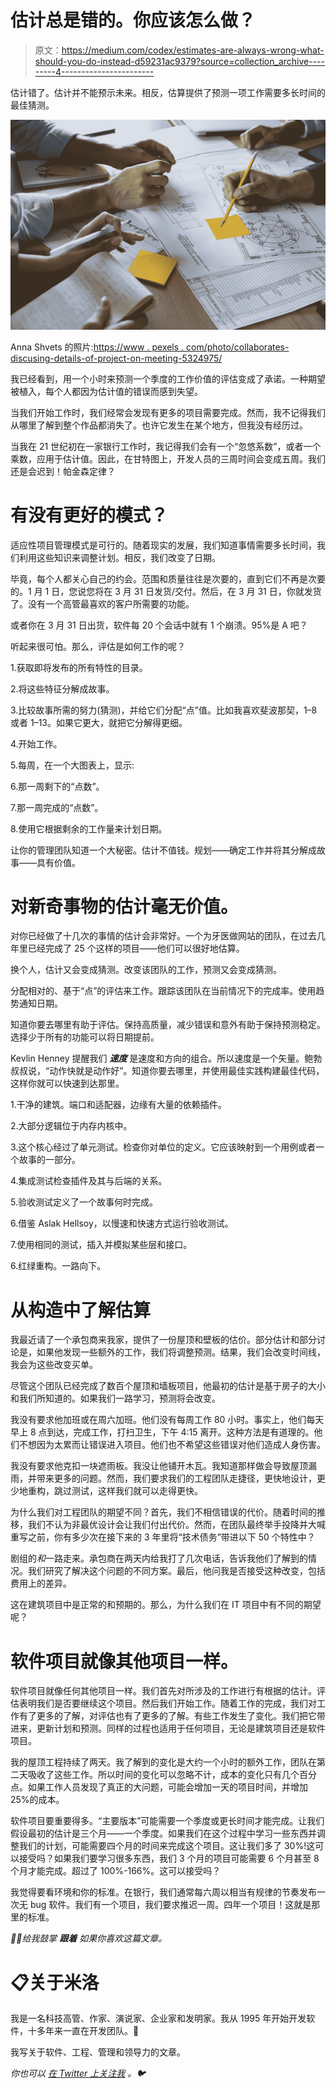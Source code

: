 # 估计总是错的。你应该怎么做？

> 原文：<https://medium.com/codex/estimates-are-always-wrong-what-should-you-do-instead-d59231ac9379?source=collection_archive---------4----------------------->

估计错了。估计并不能预示未来。相反，估算提供了预测一项工作需要多长时间的最佳猜测。

![](img/8f75b8f1c5ef1147adee6380acc5af64.png)

Anna Shvets 的照片:[https://www . pexels . com/photo/collaborates-discusing-details-of-project-on-meeting-5324975/](https://www.pexels.com/photo/colleagues-discussing-details-of-project-on-meeting-5324975/)

我已经看到，用一个小时来预测一个季度的工作价值的评估变成了承诺。一种期望被植入，每个人都因为估计值的错误而感到失望。

当我们开始工作时，我们经常会发现有更多的项目需要完成。然而，我不记得我们从哪里了解到整个作品都消失了。也许它发生在某个地方，但我没有经历过。

当我在 21 世纪初在一家银行工作时，我记得我们会有一个“忽悠系数”，或者一个乘数，应用于估计值。因此，在甘特图上，开发人员的三周时间会变成五周。我们还是会迟到！帕金森定律？

# 有没有更好的模式？

适应性项目管理模式是可行的。随着现实的发展，我们知道事情需要多长时间，我们利用这些知识来调整计划。相反，我们改变了日期。

毕竟，每个人都关心自己的约会。范围和质量往往是次要的，直到它们不再是次要的。1 月 1 日，您说您将在 3 月 31 日发货/交付。然后，在 3 月 31 日，你就发货了。没有一个高管最喜欢的客户所需要的功能。

或者你在 3 月 31 日出货，软件每 20 个会话中就有 1 个崩溃。95%是 A 吧？

听起来很可怕。那么，评估是如何工作的呢？

1.获取即将发布的所有特性的目录。

2.将这些特征分解成故事。

3.比较故事所需的努力(猜测)，并给它们分配“点”值。比如我喜欢斐波那契，1–8 或者 1–13。如果它更大，就把它分解得更细。

4.开始工作。

5.每周，在一个大图表上，显示:

6.那一周剩下的“点数”。

7.那一周完成的“点数”。

8.使用它根据剩余的工作量来计划日期。

让你的管理团队知道一个大秘密。估计不值钱。规划——确定工作并将其分解成故事——具有价值。

# 对新奇事物的估计毫无价值。

对你已经做了十几次的事情的估计会非常好。一个为牙医做网站的团队，在过去几年里已经完成了 25 个这样的项目——他们可以很好地估算。

换个人，估计又会变成猜测。改变该团队的工作，预测又会变成猜测。

分配相对的、基于“点”的评估来工作。跟踪该团队在当前情况下的完成率。使用趋势通知日期。

知道你要去哪里有助于评估。保持高质量，减少错误和意外有助于保持预测稳定。选择少于所有的功能可以将日期提前。

Kevlin Henney 提醒我们 ***速度*** 是速度和方向的组合。所以速度是一个矢量。鲍勃叔叔说，“动作快就是动作好”。知道你要去哪里，并使用最佳实践构建最佳代码，这样你就可以快速到达那里。

1.干净的建筑。端口和适配器，边缘有大量的依赖插件。

2.大部分逻辑位于内存内核中。

3.这个核心经过了单元测试。检查你对单位的定义。它应该映射到一个用例或者一个故事的一部分。

4.集成测试检查插件及其与后端的关系。

5.验收测试定义了一个故事何时完成。

6.借鉴 Aslak Hellsoy，以慢速和快速方式运行验收测试。

7.使用相同的测试，插入并模拟某些层和接口。

6.红绿重构。一路向下。

# 从构造中了解估算

我最近请了一个承包商来我家，提供了一份屋顶和壁板的估价。部分估计和部分讨论是，如果他发现一些额外的工作，我们将调整预测。结果，我们会改变时间线，我会为这些改变买单。

尽管这个团队已经完成了数百个屋顶和墙板项目，他最初的估计是基于房子的大小和我们所知道的。如果我们一路学习，预测将会改变。

我没有要求他加班或在周六加班。他们没有每周工作 80 小时。事实上，他们每天早上 8 点到达，完成工作，打扫卫生，下午 4:15 离开。这种方法是有道理的。他们不想因为太累而让错误进入项目。他们也不希望这些错误对他们造成人身伤害。

我没有要求他克扣一块遮雨板。我没让他铺开木瓦。我知道那样做会导致屋顶漏雨，并带来更多的问题。然而，我们要求我们的工程团队走捷径，更快地设计，更少地重构，跳过测试，这样我们就可以走得更快。

为什么我们对工程团队的期望不同？首先，我们不相信错误的代价。随着时间的推移，我们不认为非最优设计会让我们付出代价。然而，在团队最终举手投降并大喊重写之前，你有多少次在接下来的 3 年里将“技术债务”带进以下 50 个特性中？

剧组的*和*一路走来。承包商在两天内给我打了几次电话，告诉我他们了解到的情况。我们研究了解决这个问题的不同方案。最后，他问我是否接受这种改变，包括费用上的差异。

这在建筑项目中是正常的和预期的。那么，为什么我们在 IT 项目中有不同的期望呢？

# 软件项目就像其他项目一样。

软件项目就像任何其他项目一样。我们首先对所涉及的工作进行有根据的估计。评估表明我们是否要继续这个项目。然后我们开始工作。随着工作的完成，我们对工作有了更多的了解，对评估也有了更多的了解。有些工作发生了变化。我们把它带进来，更新计划和预测。同样的过程也适用于任何项目，无论是建筑项目还是软件项目。

我的屋顶工程持续了两天。我了解到的变化是大约一个小时的额外工作，团队在第二天吸收了这些工作。所以时间的变化可以忽略不计，成本的变化只有几个百分点。如果工作人员发现了真正的大问题，可能会增加一天的项目时间，并增加 25%的成本。

软件项目要重要得多。“主要版本”可能需要一个季度或更长时间才能完成。让我们假设最初的估计是三个月——一个季度。如果我们在这个过程中学习一些东西并调整我们的计划，可能需要四个月的时间来完成这个项目。这让我们多了 30%!这可以接受吗？如果我们要学习很多东西，我们 3 个月的项目可能需要 6 个月甚至 8 个月才能完成。超过了 100%-166%。这可以接受吗？

我觉得要看环境和你的标准。在银行，我们通常每六周以相当有规律的节奏发布一次无 bug 软件。我们有一个项目，我们要求推迟一周。四年一个项目！这就是那里的标准。

*👏🏻给我鼓掌* ***跟着*** *如果你喜欢这篇文章。*

# 📋关于米洛

我是一名科技高管、作家、演说家、企业家和发明家。我从 1995 年开始开发软件，十多年来一直在开发团队。🚀

我写关于软件、工程、管理和领导力的文章。

*你也可以* [*在 Twitter 上关注我*](https://twitter.com/milotodorovich) *。🐦*
